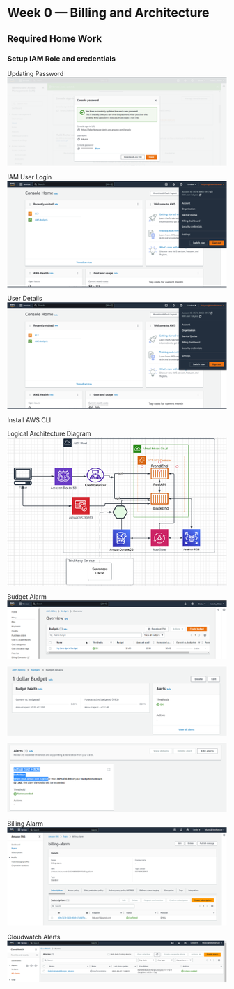 # Week 0 — Billing and Architecture

## Required Home Work

### Setup IAM Role and credentials
Updating Password
![Updating Password](asset/Password_update.png)


IAM User Login
![IAM User Login](asset/IAM_User_login.png)



User Details
![User Details](asset/IAM_User_login.png)



Install AWS CLI




Logical Architecture Diagram
![Logical Architecture Diagram](asset/Logical_Architecture_Diagram.png)




Budget Alarm
![Budget Alarm](asset/Budgetcreationfromawsconsole.png)





![Alarm created from CLI](asset/1dollar_budget.png)





![Alarm Threshold](asset/1dollar_budget_threshold.png)




Billing Alarm
![Billing Alarm](asset/Billing_alarm.png)



Cloudwatch Alerts
![Cloudwatch Alerts](asset/Cloudwatch_alarm.png)

